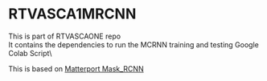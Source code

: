 # RTVASCA1MRCNN
This is part of RTVASCAONE repo\
It contains the dependencies to run the MCRNN training and testing Google Colab Script\

This is based on [Matterport Mask_RCNN](https://github.com/matterport/Mask_RCNN)
